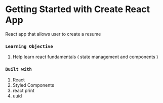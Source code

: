 # Getting Started with Create React App

React app that allows user to create a resume


### `Learning Objective`

1. Help learn react fundamentals ( state management and components )

### `Built with`

1. React
2. Styled Components
3. react print
4. uuid




